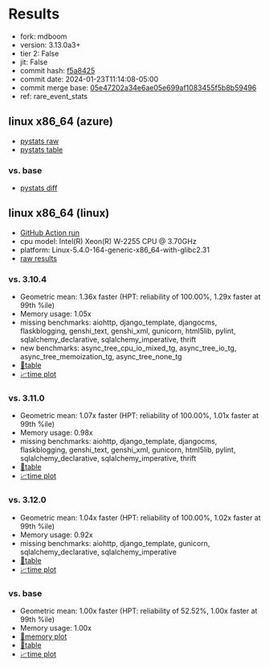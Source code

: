 # Results

- fork: mdboom
- version: 3.13.0a3+
- tier 2: False
- jit: False
- commit hash: [f5a8425](https://github.com/mdboom/cpython/commit/f5a8425)
- commit date: 2024-01-23T11:14:08-05:00
- commit merge base: [05e47202a34e6ae05e699af1083455f5b8b59496](https://github.com/mdboom/cpython/commit/05e47202a34e6ae05e699af1083455f5b8b59496)
- ref: rare_event_stats

## linux x86_64 (azure)

- [pystats raw](bm-20240123-azure-x86_64-mdboom-rare_event_stats-3.13.0a3%2B-f5a8425-pystats.json)
- [pystats table](bm-20240123-azure-x86_64-mdboom-rare_event_stats-3.13.0a3%2B-f5a8425-pystats.md)

### vs. base

- [pystats diff](bm-20240123-azure-x86_64-mdboom-rare_event_stats-3.13.0a3%2B-f5a8425-pystats-vs-base.md)

## linux x86_64 (linux)

- [GitHub Action run](https://github.com/faster-cpython/benchmarking/actions/runs/7628637062)
- cpu model: Intel(R) Xeon(R) W-2255 CPU @ 3.70GHz
- platform: Linux-5.4.0-164-generic-x86_64-with-glibc2.31
- [raw results](bm-20240123-linux-x86_64-mdboom-rare_event_stats-3.13.0a3%2B-f5a8425.json)

### vs. 3.10.4

- Geometric mean: 1.36x faster (HPT: reliability of 100.00%, 1.29x faster at 99th %ile)
- Memory usage: 1.05x
- missing benchmarks: aiohttp, django_template, djangocms, flaskblogging, genshi_text, genshi_xml, gunicorn, html5lib, pylint, sqlalchemy_declarative, sqlalchemy_imperative, thrift
- new benchmarks: async_tree_cpu_io_mixed_tg, async_tree_io_tg, async_tree_memoization_tg, async_tree_none_tg
- [📄table](bm-20240123-linux-x86_64-mdboom-rare_event_stats-3.13.0a3%2B-f5a8425-vs-3.10.4.md)
- [📈time plot](bm-20240123-linux-x86_64-mdboom-rare_event_stats-3.13.0a3%2B-f5a8425-vs-3.10.4.png)

### vs. 3.11.0

- Geometric mean: 1.07x faster (HPT: reliability of 100.00%, 1.01x faster at 99th %ile)
- Memory usage: 0.98x
- missing benchmarks: aiohttp, django_template, djangocms, flaskblogging, genshi_text, genshi_xml, gunicorn, html5lib, pylint, sqlalchemy_declarative, sqlalchemy_imperative, thrift
- [📄table](bm-20240123-linux-x86_64-mdboom-rare_event_stats-3.13.0a3%2B-f5a8425-vs-3.11.0.md)
- [📈time plot](bm-20240123-linux-x86_64-mdboom-rare_event_stats-3.13.0a3%2B-f5a8425-vs-3.11.0.png)

### vs. 3.12.0

- Geometric mean: 1.04x faster (HPT: reliability of 100.00%, 1.02x faster at 99th %ile)
- Memory usage: 0.92x
- missing benchmarks: aiohttp, django_template, gunicorn, sqlalchemy_declarative, sqlalchemy_imperative
- [📄table](bm-20240123-linux-x86_64-mdboom-rare_event_stats-3.13.0a3%2B-f5a8425-vs-3.12.0.md)
- [📈time plot](bm-20240123-linux-x86_64-mdboom-rare_event_stats-3.13.0a3%2B-f5a8425-vs-3.12.0.png)

### vs. base

- Geometric mean: 1.00x faster (HPT: reliability of 52.52%, 1.00x faster at 99th %ile)
- Memory usage: 1.00x
- [🧠memory plot](bm-20240123-linux-x86_64-mdboom-rare_event_stats-3.13.0a3%2B-f5a8425-vs-base-mem.png)
- [📄table](bm-20240123-linux-x86_64-mdboom-rare_event_stats-3.13.0a3%2B-f5a8425-vs-base.md)
- [📈time plot](bm-20240123-linux-x86_64-mdboom-rare_event_stats-3.13.0a3%2B-f5a8425-vs-base.png)

